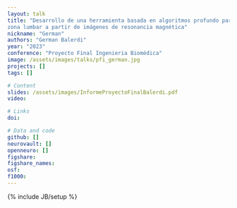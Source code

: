 ```yaml
---
layout: talk
title: "Desarrollo de una herramienta basada en algoritmos profundo para de aprendizaje la evaluación automática de la musculatura de la
zona lumbar a partir de imágenes de resonancia magnética"
nickname: "German"
authors: "German Balerdi" 
year: "2023"
conference: "Proyecto Final Ingenieria Biomédica"
image: /assets/images/talks/pfi_german.jpg
projects: []
tags: []

# Content
slides: /assets/images/InformeProyectoFinalBalerdi.pdf
video:

# Links
doi:

# Data and code
github: []
neurovault: []
openneuro: []
figshare:
figshare_names:
osf:
f1000:
---
```

{% include JB/setup %}

